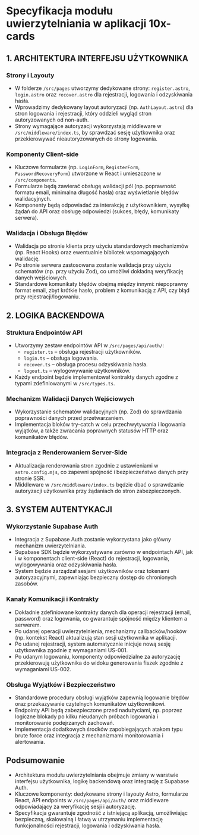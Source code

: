 # Specyfikacja modułu uwierzytelniania w aplikacji 10x-cards

## 1. ARCHITEKTURA INTERFEJSU UŻYTKOWNIKA

### Strony i Layouty
- W folderze `/src/pages` utworzymy dedykowane strony: `register.astro`, `login.astro` oraz `recover.astro` dla rejestracji, logowania i odzyskiwania hasła.
- Wprowadzimy dedykowany layout autoryzacji (np. `AuthLayout.astro`) dla stron logowania i rejestracji, który oddzieli wygląd stron autoryzowanych od non-auth.
- Strony wymagające autoryzacji wykorzystają middleware w `/src/middleware/index.ts`, by sprawdzać sesję użytkownika oraz przekierowywać nieautoryzowanych do strony logowania.

### Komponenty Client-side
- Kluczowe formularze (np. `LoginForm`, `RegisterForm`, `PasswordRecoveryForm`) utworzone w React i umieszczone w `/src/components`.
- Formularze będą zawierać obsługę walidacji pól (np. poprawność formatu email, minimalna długość hasła) oraz wyświetlanie błędów walidacyjnych.
- Komponenty będą odpowiadać za interakcję z użytkownikiem, wysyłkę żądań do API oraz obsługę odpowiedzi (sukces, błędy, komunikaty serwera).

### Walidacja i Obsługa Błędów
- Walidacja po stronie klienta przy użyciu standardowych mechanizmów (np. React Hooks) oraz ewentualnie bibliotek wspomagających walidację.
- Po stronie serwera zastosowana zostanie walidacja przy użyciu schematów (np. przy użyciu Zod), co umożliwi dokładną weryfikację danych wejściowych.
- Standardowe komunikaty błędów obejmą między innymi: niepoprawny format email, zbyt krótkie hasło, problem z komunikacją z API, czy błąd przy rejestracji/logowaniu.

## 2. LOGIKA BACKENDOWA

### Struktura Endpointów API
- Utworzymy zestaw endpointów API w `/src/pages/api/auth/`:
  - `register.ts` – obsługa rejestracji użytkowników.
  - `login.ts` – obsługa logowania.
  - `recover.ts` – obsługa procesu odzyskiwania hasła.
  - `logout.ts` – wylogowywanie użytkowników.
- Każdy endpoint będzie implementował kontrakty danych zgodne z typami zdefiniowanymi w `/src/types.ts`.

### Mechanizm Walidacji Danych Wejściowych
- Wykorzystanie schematów walidacyjnych (np. Zod) do sprawdzania poprawności danych przed przetwarzaniem.
- Implementacja bloków try-catch w celu przechwytywania i logowania wyjątków, a także zwracania poprawnych statusów HTTP oraz komunikatów błędów.

### Integracja z Renderowaniem Server-Side
- Aktualizacja renderowania stron zgodnie z ustawieniami w `astro.config.mjs`, co zapewni spójność i bezpieczeństwo danych przy stronie SSR.
- Middleware w `/src/middleware/index.ts` będzie dbać o sprawdzanie autoryzacji użytkownika przy żądaniach do stron zabezpieczonych.

## 3. SYSTEM AUTENTYKACJI

### Wykorzystanie Supabase Auth
- Integracja z Supabase Auth zostanie wykorzystana jako główny mechanizm uwierzytelniania.
- Supabase SDK będzie wykorzystywane zarówno w endpointach API, jak i w komponentach client-side (React) do rejestracji, logowania, wylogowywania oraz odzyskiwania hasła.
- System będzie zarządzał sesjami użytkowników oraz tokenami autoryzacyjnymi, zapewniając bezpieczny dostęp do chronionych zasobów.

### Kanały Komunikacji i Kontrakty
- Dokładnie zdefiniowane kontrakty danych dla operacji rejestracji (email, password) oraz logowania, co gwarantuje spójność między klientem a serwerem.
- Po udanej operacji uwierzytelnienia, mechanizmy callbacków/hooków (np. kontekst React) aktualizują stan sesji użytkownika w aplikacji.
- Po udanej rejestracji, system automatycznie inicjuje nową sesję użytkownika zgodnie z wymaganiami US-001.
- Po udanym logowaniu, komponenty odpowiedzialne za autoryzację przekierowują użytkownika do widoku generowania fiszek zgodnie z wymaganiami US-002.

### Obsługa Wyjątków i Bezpieczeństwo
- Standardowe procedury obsługi wyjątków zapewnią logowanie błędów oraz przekazywanie czytelnych komunikatów użytkownikowi.
- Endpointy API będą zabezpieczone przed nadużyciami, np. poprzez logiczne blokady po kilku nieudanych próbach logowania i monitorowanie podejrzanych zachowań.
- Implementacja dodatkowych środków zapobiegających atakom typu brute force oraz integracja z mechanizmami monitorowania i alertowania.

## Podsumowanie

- Architektura modułu uwierzytelniania obejmuje zmiany w warstwie interfejsu użytkownika, logikę backendową oraz integrację z Supabase Auth.
- Kluczowe komponenty: dedykowane strony i layouty Astro, formularze React, API endpoints w `/src/pages/api/auth/` oraz middleware odpowiadający za weryfikację sesji i autoryzację.
- Specyfikacja gwarantuje zgodność z istniejącą aplikacją, umożliwiając bezpieczną, skalowalną i łatwą w utrzymaniu implementację funkcjonalności rejestracji, logowania i odzyskiwania hasła. 